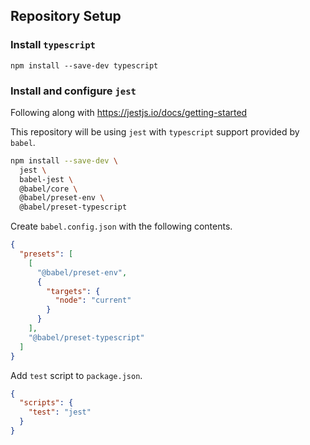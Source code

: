 ## Repository Setup

### Install `typescript`

```
npm install --save-dev typescript
```

### Install and configure `jest`

Following along with https://jestjs.io/docs/getting-started

This repository will be using `jest` with `typescript` support provided by
`babel`.

```bash
npm install --save-dev \
  jest \
  babel-jest \
  @babel/core \
  @babel/preset-env \
  @babel/preset-typescript
```

Create `babel.config.json` with the following contents.

```babel.config.json
{
  "presets": [
    [
      "@babel/preset-env",
      {
        "targets": {
          "node": "current"
        }
      }
    ],
    "@babel/preset-typescript"
  ]
}
```

Add `test` script to `package.json`.

```package.json
{
  "scripts": {
    "test": "jest"
  }
}
```
